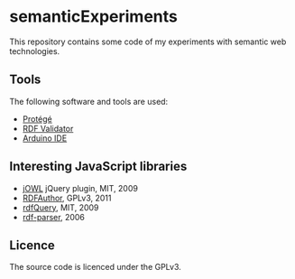 # semanticExperiments

This repository contains some code of my experiments with semantic web technologies.

## Tools

The following software and tools are used:

- [Protégé](http://protege.stanford.edu/)
- [RDF Validator](http://www.rdfabout.com/demo/validator/)
- [Arduino IDE](http://arduino.cc/en/Main/Software)

## Interesting JavaScript libraries

- [jOWL](https://code.google.com/p/jowl-plugin/) jQuery plugin, MIT, 2009
- [RDFAuthor](https://code.google.com/p/rdfauthor/), GPLv3, 2011
- [rdfQuery](https://github.com/alohaeditor/rdfQuery), MIT, 2009
- [rdf-parser](http://www.jibbering.com/rdf-parser/), 2006

## Licence

The source code is licenced under the GPLv3.